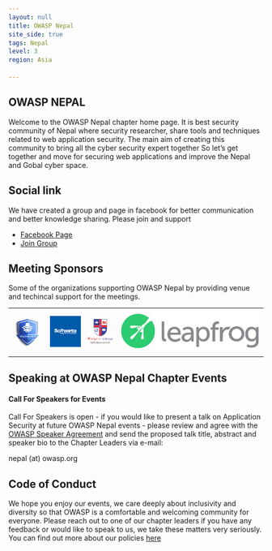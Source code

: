 ```yaml
---
layout: null
title: OWASP Nepal
site_side: true
tags: Nepal
level: 3
region: Asia

---
```

<H2> OWASP NEPAL </H2>

Welcome to the OWASP Nepal chapter home page. It is best security community of Nepal where security researcher, share tools and techniques related to web application security. The main aim of creating this community to bring all the cyber security expert together So let’s get together and move for securing web applications and improve the Nepal and Gobal cyber space.


Social link
---
We have created a group and page in facebook for better communication and better knowledge sharing. Please join and support

* [Facebook Page ](https://www.facebook.com/OWASPNepal)
* [Join Group](https://www.facebook.com/groups/owasp.nepal)
   
Meeting Sponsors
---
Some of the organizations supporting OWASP Nepal by providing venue and techincal support for the meetings.
<table cellpadding="15" cellspacing="0" border="0">
<tr>
<td>
 <a href="#"><img src="assets/images/pentester Nepal.jpg" alt="Pentester Nepal"/></a>
</td>
<td>
 <a href="#"><img src="assets/images/softwrica_logo.png" alt="Softwrica College"/></a>
</td>
<td>
<a href="https://islington.edu.np/"><img src="assets/images/Islington.png" alt="Islington College"/></a>
</td>
<td>
 <a href="#"><img src="assets/images/logo_leapfrog.png" alt="Leapfrog Technology"/></a>
</td>
</tr>
 </table>
 
Speaking at OWASP Nepal Chapter Events
--

#### Call For Speakers for Events

Call For Speakers is open - if you would like to present a talk on Application Security at future OWASP  Nepal events - please review and agree with the [OWASP Speaker Agreement]() and send the proposed talk title, abstract and speaker bio to the Chapter Leaders via e-mail:

nepal (at) owasp.org

Code of Conduct
---
 
We hope you enjoy our events, we care deeply about inclusivity and diversity so that OWASP is a comfortable and welcoming community for everyone. Please reach out to one of our chapter leaders if you have any feedback or would like to speak to us, we take these matters very seriously. You can find out more about our policies [here](https://www.owasp.org/index.php/Governance/Conference_Policies)

